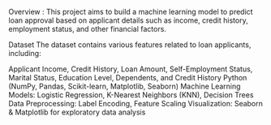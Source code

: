 Overview :
This project aims to build a machine learning model to predict loan approval based on applicant details such as income, credit history, employment status, and other financial factors.

Dataset
The dataset contains various features related to loan applicants, including:

Applicant Income,
Credit History,
Loan Amount,
Self-Employment Status,
Marital Status,
Education Level,
Dependents, and
Credit History
Python (NumPy, Pandas, Scikit-learn, Matplotlib, Seaborn)
Machine Learning Models: Logistic Regression, K-Nearest Neighbors (KNN), Decision Trees
Data Preprocessing:  Label Encoding, Feature Scaling
Visualization: Seaborn & Matplotlib for exploratory data analysis
